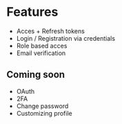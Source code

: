 # Features

- Acces + Refresh tokens
- Login / Registration via credentials
- Role based acces
- Email verification

## Coming soon

- OAuth
- 2FA
- Change password
- Customizing profile
